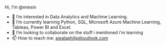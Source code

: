 Hi, I’m @miesin
- 👀 I’m interested in Data Analytics and Machine Learning.
- 🌱 I’m currently learning Python, SQL, Microsoft Azure Machine Learning, Tableau, Power BI and Excel. 
- 💞️ I’m looking to collaborate on the stuff i mentioned i'm learning
- 📫 How to reach me: awalaphilip@outlook.com

<!---
miesin/miesin is a ✨ special ✨ repository because its `README.md` (this file) appears on your GitHub profile.
You can click the Preview link to take a look at your changes.
--->
